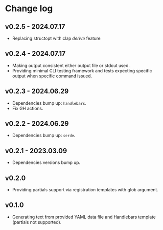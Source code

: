# Change log

## v0.2.5 - 2024.07.17

- Replacing structopt with clap _derive_ feature

## v0.2.4 - 2024.07.17

- Making output consistent either output file or stdout used.
- Providing minimal CLI testing framework and tests expecting specific output
  when specific command issued.

## v0.2.3 - 2024.06.29

- Dependencies bump up: `handlebars`.
- Fix GH actions.

## v0.2.2 - 2024.06.29

- Dependencies bump up: `serde`.

## v0.2.1 - 2023.03.09

- Dependencies versions bump up.

## v0.2.0

- Providing partials support via registration templates with glob argument.

## v0.1.0

- Generating text from provided YAML data file and Handlebars template 
  (partials not supported).

